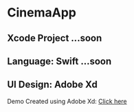 # CinemaApp
## Xcode Project ...soon
## Language: Swift ...soon
## UI Design: Adobe Xd 


Demo Created using Adobe Xd: [Click here](https://xd.adobe.com/view/d64e76af-eade-4c1d-6333-a7a0a37b53bd-a07f/?fullscreen)
